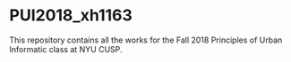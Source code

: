 # PUI2018_xh1163

This repository contains all the works for the Fall 2018 Principles of Urban Informatic class at NYU CUSP.


